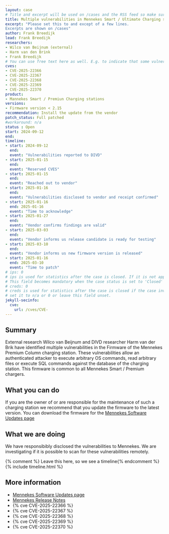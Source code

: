 ```yaml
---
layout: case
# Title and excerpt will be used on /cases and the RSS feed so make sure they reflect the case well
title: Multiple vulnerabilities in Mennekes Smart / Ultimate Charging stations
excerpt: "Please set this to and except of a few lines.
Excerpts are shown on /cases"
author: Frank Breedijk
lead: Frank Breedijk
researchers:
- Wilco van Beijnum (external)
- Harm van den Brink
- Frank Breedijk
# You can use free text here as well. E.g. to indicate that some vulnerabilities don't have CVEs assigned (yet).
cves:
- CVE-2025-22366
- CVE-2025-22367
- CVE-2025-22368
- CVE-2025-22369
- CVE-2025-22370
product: 
- Mannekes Smart / Premiun Charging stations
versions: 
- Firmware version < 2.15
recommendation: Install the update from the vendor
patch_status: Full patched
#workaround: n/a
status : Open
start: 2024-09-12
end: 
timeline:
- start: 2024-09-12
  end:
  event: "Vulnerabilities reported to DIVD"
- start: 2025-01-15
  end:
  event: "Reserved CVES"
- start: 2025-01-15
  end:
  event: "Reached out to vendor"
- start: 2025-01-16
  end:
  event: "Vulnerabilities disclosed to vendor and receipt confirmed"
- start: 2025-01-16
  end: 2025-01-16
  event: "Time to acknowledge"
- start: 2025-01-27
  end:
  event: "Vendor confirms findings are valid"
- start: 2025-03-03
  end:
  event: "Vendor informs us release candidate is ready for testing"
- start: 2025-03-10
  end:
  event: "Vendor informs us new firmware version is released"
- start: 2025-01-16
  end: 2025-03-10
  event: "Time to patch"
# ips: 0 
# ips is used for statistics after the case is closed. If it is not applicable, you can set IPs to n/a (e.g. stolen credentials)
# This field becomes mandatory when the case status is set to 'Closed'
# creds: 0 
# creds is used for statistics after the case is closed if the case involves stolen credentials. If it is not applicable, you can
# set it to n/a or 0 or leave this field unset.
jekyll-secinfo:
  cve:
    url: /cves/CVE-
---
```

## Summary

External research Wilco van Beijnum and DIVD researcher Harm van der Brik have identified multiple vulnerabilities in the Firmware of the Mennekes Premium Column charging station. These vulnerabilities allow an authenticated attacker to execute arbitrary OS commands, read arbitrary files or execute SQL commands against the database of the charging station.
This firmware is common to all Mennekes Smart / Premium chargers.

## What you can do

If you are the owner of or are responsible for the maintenance of such a charging station we recommend that you update the firmware to the latest version. You can download the firmware for the [Mennekes Software Updates page](https://www.mennekes.nl/emobility/service/software-updates/)

## What we are doing

We have responsibibly disclosed the vulnerabilities to Mennekes. We are investigating if it is possible to scan for these vulnerabilities remotely.

{% comment %}  Leave this here, so we see a timeline{% endcomment %}
{% include timeline.html %}


## More information
* [Mennekes Software Updates page](https://www.mennekes.nl/emobility/service/software-updates/)
* [Mennekes Release Notes](https://www.mennekes.nl/fileadmin/MEN-Deutschland/emobility/04_software/06_smart_premium/Release_Notes_for_2.15_06.03.2025.pdf)
* {% cve CVE-2025-22366 %}
* {% cve CVE-2025-22367 %}
* {% cve CVE-2025-22368 %}
* {% cve CVE-2025-22369 %}
* {% cve CVE-2025-22370 %}